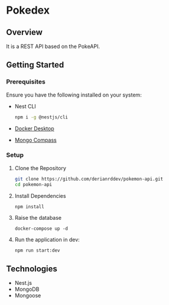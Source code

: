 # Pokedex

## Overview

It is a REST API based on the PokeAPI.

## Getting Started

### Prerequisites

Ensure you have the following installed on your system:

- Nest CLI 

  ```bash 
  npm i -g @nestjs/cli 
  ```

- [Docker Desktop](https://www.docker.com/get-started/)
- [Mongo Compass](https://www.mongodb.com/try/download/compass)

### Setup

1. Clone the Repository

   ```bash
   git clone https://github.com/derianrddev/pokemon-api.git
   cd pokemon-api
   ```

2. Install Dependencies

   ```bash
   npm install
   ```

3. Raise the database
   ```
   docker-compose up -d
   ```

6. Run the application in dev:
   ```
   npm run start:dev
   ```

## Technologies

- Nest.js
- MongoDB
- Mongoose